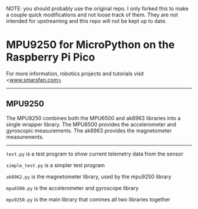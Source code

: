 NOTE: you should probably use the original repo. I only forked this to make a couple quick
modifications and not loose track of them. They are not intended for upstreaming
and this repo will not be kept up to date.

# MPU9250 for MicroPython on the Raspberry Pi Pico
For more information, robotics projects and tutorials visit <www.smarsfan.com>

---

## MPU9250
The MPU9250 combines both the MPU6500 and ak8963 libraries into a single wrapper library.
The MPU6500 provides the accelerometer and gyroscopic measurements.
The ak8963 provides the magnetometer measurements.

---

`test.py` is a test program to show current telemetry data from the sensor

`simple_test.py` is a simpler test program

`ak8962.py` is the magnetometer library, used by the mpu9250 library

`mpu6500.py` is the accelerometer and gyroscope library

`mpu9250.py` is the main library that comines all two libraries together
